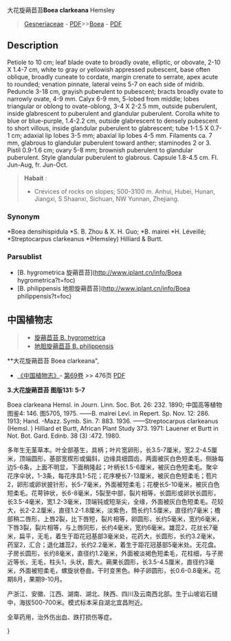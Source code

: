 大花旋蒴苣苔**Boea clarkeana** Hemsley

> [Gesneriaceae](http://www.iplant.cn/info/Gesneriaceae?t=foc) - [PDF](http://www.iplant.cn/foc/pdf/Gesneriaceae.pdf)>>[Boea](http://www.iplant.cn/info/Boea?t=foc) - [PDF](http://www.iplant.cn/foc/pdf/Boea.pdf)

## Description

Petiole to 10 cm; leaf blade ovate to broadly ovate, elliptic, or obovate, 2-10 X 1.4-7 cm, white to gray or yellowish appressed pubescent, base often oblique, broadly cuneate to cordate, margin crenate to serrate, apex acute to rounded; venation pinnate, lateral veins 5-7 on each side of midrib. Peduncle 3-18 cm, grayish puberulent to pubescent; bracts broadly ovate to narrowly ovate, 4-9 mm. Calyx 6-9 mm, 5-lobed from middle; lobes triangular or oblong to ovate-oblong, 3-4 X 2-2.5 mm, outside puberulent, inside glabrescent to puberulent and glandular puberulent. Corolla white to blue or blue-purple, 1.4-2.2 cm, outside glabrescent to densely pubescent to short villous, inside glandular puberulent to glabrescent; tube 1-1.5 X 0.7-1 cm; adaxial lip lobes 3-5 mm; abaxial lip lobes 4-5 mm. Filaments ca. 7 mm, glabrous to glandular puberulent toward anther; staminodes 2 or 3. Pistil 0.9-1.6 cm; ovary 5-8 mm; brownish puberulent to glandular puberulent. Style glandular puberulent to glabrous. Capsule 1.8-4.5 cm. Fl. Jun-Aug, fr. Jun-Oct.

> **Habait** : 
>* Crevices of rocks on slopes; 500-3100 m. Anhui, Hubei, Hunan, Jiangxi, S Shaanxi, Sichuan, NW Yunnan, Zhejiang.

### Synonym
*Boea densihispidula *S. B. Zhou & X. H. Guo; *B. mairei *H. Léveillé; *Streptocarpus clarkeanus *(Hemsley) Hilliard & Burtt.

### Parsublist

* [B.  hygrometrica  旋蒴苣苔](http://www.iplant.cn/info/Boea hygrometrica?t=foc)
* [B.  philippensis  地胆旋蒴苣苔](http://www.iplant.cn/info/Boea philippensis?t=foc)

## 中国植物志

> * [旋蒴苣苔  B.  hygrometrica](Boea-hygrometrica-旋蒴苣苔.md)
> * [地胆旋蒴苣苔  B.  philippensis](Boea-philippensis-地胆旋蒴苣苔.md)

**大花旋蒴苣苔 Boea clarkeana",

* [《中国植物志》](http://www.iplant.cn/frps)- [第69卷](http://www.iplant.cn/frps/vol/69) >> 476页 [PDF](http://www.iplant.cn/frps/pdf/69/476.pdf)

**3.大花旋蒴苣苔 图版131: 5-7**

Boea clarkeana Hemsl. in Journ. Linn. Soc. Bot. 26: 232. 1890; 中国高等植物图鉴4: 146. 图5705, 1975. ——B. mairei Levl. in Repert. Sp. Nov. 12: 286. 1913; Hand. -Mazz. Symb. Sin. 7: 883. 1936. ——Streptocarpus clarkeanus (Hemsl. ) Hilliard et Burtt, African Plant Study 373. 1971: Lauener et Burtt in Not. Bot. Gard. Edinb. 38 (3) :472. 1980.

多年生无茎草本。叶全部基生，具柄；叶片宽卵形，长3.5-7厘米，宽2.2-4.5厘米，顶端圆形，基部宽楔形或偏斜，边缘具细圆齿，两面被灰白色短柔毛，侧脉每边5-6条，上面不明显，下面稍隆起；叶柄长1.5-6厘米，被灰白色短柔毛。聚伞花序伞状，1-3条，每花序具1-5花；花序梗长7-13厘米，被灰白色短柔毛；苞片2，卵形或卵状披针形，长5-7毫米，外面被短柔毛；花梗长5-10毫米，被灰白色短柔毛。花萼钟状，长6-8毫米，5裂至中部，裂片相等，长圆形或卵状长圆形，长3.5-4毫米，宽1.2-3毫米，顶端钝或短渐尖，全缘，外面被灰白色短柔毛。花较大，长2-2.2厘米，直径1.2-1.8厘米，淡紫色，筒长约1.5厘米，直径约7毫米；檐部稍二唇形，上唇2裂，比下唇短，裂片相等，卵圆形，长约5毫米，宽约6毫米，下唇3裂，裂片相等，与上唇同形，长约4毫米，宽约6毫米。雄蕊2，花丝长7毫米，扁平，无毛，着生于距花冠基部3毫米处，花药大，长圆形，长约3.2毫米，药室2，汇合；退化雄蕊2，长约2.2毫米，着生于距花冠基部5毫米处。无花盘。子房长圆形，长约8毫米，直径约1.2毫米，外面被淡褐色短柔毛，花柱细，与子房近等长，无毛，柱头1，头状，膨大。蒴果长圆形，长3.5-4.5厘米，直径约3毫米，外面被短柔毛，螺旋状卷曲，干时变黑色。种子卵圆形，长0.6-0.8毫米。花期8月，果期9-10月。

产浙江、安徽、江西、湖南、湖北、陕西、四川及云南西北部。生于山坡岩石缝中，海拔500-700米。模式标本采自湖北宜昌附近。

全草药用，治外伤出血、跌打损伤等症。

}